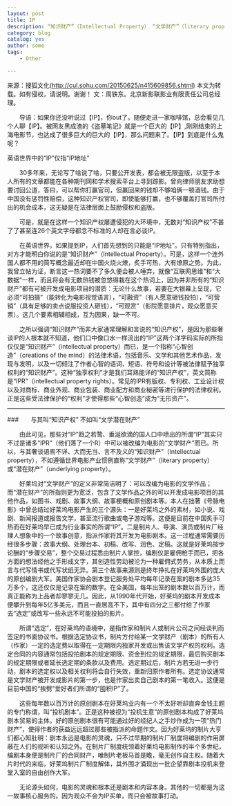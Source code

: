 ```yaml
---
layout: post
title: IP
description: “知识财产”（Intellectual Property） “文学财产”（literary property）或“潜在财产”（underlying property）
category: blog
catalog: yes
author: some
tags:
    - Other

---
```


来源：搜狐文化(http://cul.sohu.com/20150625/n415609856.shtml)
本文为转载。如有侵权，请说明。谢谢！
文：周铁东。北京新影联影业有限责任公司总经理。

　　导语：如果你还没听说过【IP】，你out了。随便走进一家咖啡馆，总会看见几个人聊【IP】。被网友黑成渣的《盗墓笔记》就是一个巨大的【IP】,刚刚结束的上海电影节，也达成了很多巨大的巨大的【IP】，那么问题来了。【IP】到底是什么鬼呢？

英语世界中的“IP”仅指“IP地址”

　　30多年来，无论写了啥说了啥，只要公开发表，都会被无限盗版，以至于本人所有的文章都能在各种期刊网和学术搜索平台上寻到踪影。曾向律师朋友求助想要讨回公道，答曰，可以帮你打赢官司，但赢回来的钱却不够咱俩一顿酒钱。由于中国没有惩罚性赔偿，这种知识产权官司，即使能够打赢，也不够覆盖打官司所付出的机会成本，这无疑是在法律层面上鼓励侵权和盗版。

　　可是，就是在这样一个知识产权屡遭侵犯的大环境中，无数对“知识产权”不甚了了甚至连26个英文字母都念不标准的人却在言必谈IP。

　　在英语世界，如果提到IP，人们首先想到的只能是“IP地址”。只有特别指出，对方才能明白你说的是“知识财产”（Intellectual Property）。可是，这样一个连外国人都不用的简写概念最近却在中国火烧火燎，炙手可热，大有燎原之势。为此，我曾立帖为证，断言这一热词要不了多久便会被人唾弃，就像“互联网思维”和“大数据”一样，而且将会有无数热钱被忽悠得栽在这个热词上，因为并非所有的“知识财产”都有可被开发成电影项目的潜质：无论什么故事，若要在大银幕上呈现，它必须“可拍摄”（能转化为电影视觉语言），“可融资”（有人愿意砸钱投拍），“可营销”（具有足够的卖点说服投资人砸钱），“可观赏”（影院愿意排片，观众愿意买票）。这几个要素相辅相成，互为因果，缺一不可。

　　之所以强调“知识财产”而非大家通常理解和言说的“知识产权”，是因为那些奢谈IP的人根本就不知道，他们口中像口水一样流出的“IP”这两个洋字码实际的所指仅仅是“知识财产”（intellectual property）而已，是一个指称“心智创造”（creations of the mind）的法律术语，包括音乐、文学和其他艺术作品，发现与发明，以及一切倾注了作者心智的语词、短语、符号和设计等被法律赋予独享权利的“知识财产”。这种“独享权利”才是我们耳熟能详的“知识产权”，英文简称是“IPR”（intellectual property rights）。常见的IPR有版权、专利权、工业设计权以及对商标、商业外观、商业包装、商业配方和商业秘密等进行保护的法律权利。正是这些受法律保护的“权利”才使得那些“心智创造”成为“无形资产”。
***
###　　与其叫“知识产权” 不如叫“文学潜在财产”

　　由此可见，那些对“IP”趋之若鹜、垂涎欲滴的国人口中喷出的所谓“IP”其实只不过是诸多“IPR”（他们落了一个R）中可以被改编为电影的“文学财产”而已。所以，与其奢谈语焉不详、大而无当、言不及义的“知识财产”（intellectual property），不如遵循世界电影产业惯例直称“文学财产”（literary property）或“潜在财产”（underlying property）。

　　好莱坞对“文学财产”的定义非常简洁明了：可以改编为电影的文学作品；而“潜在财产”的所指则更为宽泛，包含了文学作品之外的可以开发成电影项目的其他作品，如图书、戏剧、故事大纲、故事梗概和原创剧本等。本人在拙著《号脉电影》中曾总结过好莱坞电影产生的三个源头：一是好莱坞之外的素材，如小说、戏剧、新闻报道或报告文学，甚至流行歌曲或电子游戏等。这便是目前在中国炙手可热而在好莱坞早已成为行业事实的所谓“IP”。二是制片人、导演、演员或制片厂经理人想象中的一个故事创意，指派作家将其开发为电影剧本。这一过程通常需要历经很多步骤：故事大纲、处理台本、初稿、改写、润色、定稿。这就是好莱坞按步论酬的“步骤交易”，整个交易过程悉由制片人掌控，编剧仅是雇佣枪手而已，把各方面的想法经他之手形成文字，其创造性劳动被沦为一种雇佣式劳务，从本质上而言与代写情书或代写状纸无异。第三个故事来源则是终年挣扎在好莱坞外围的庞大的原创编剧大军。美国作家协会剧本登记服务处平均每年记录在案的剧本多达35万多个，这还仅仅是记录在案的数字。在全美国，每年出笼的剧本数以百万计，而真正能称为上品者却寥寥无几。因此，从1990年代开始，好莱坞的剧本开发成本便攀升到每年5亿多美元，而且一直居高不下，其中有四分之三都付给了作家去“选定”或改写一些永远不可能投拍的影片。

　　所谓“选定”，在好莱坞的语境中，是指作家和制片人或制片公司之间经谈判而签定的书面协议书。根据选定协议书，制片方付给某一文学财产（剧本）的所有人（作家）一定的选定费以取得在一定期限内独家开发或出售该文学产权的权利。选定合同的内容通常包括投拍剧本的规定期限、资金到位的规定期限，最后购买剧本的规定期限或者延长选定期的条款以及费用。选定期过后，制片方若无进一步行动，剧本的选定权以及相关权利将会自行失效，重新归原作者所有。选定协议通常是文学财产被开发成影片的第一步，也是作家出卖自己剧本的第一笔收入。这便是目前中国的“挨劈”爱好者们所谓的“囤积IP”了。

　　这些每年数以百万计的原创剧本在好莱坞业内有一个不太好听却直奔金钱主题的专门称谓，叫“投机剧本”。正是这种被视为“投机生意”的原创剧本构成了好莱坞剧本贸易的主体。好的原创剧本很有可能通过好的经纪人之手炒作成为一项“热门财产”，使得作者的获益远远超过那些被指派的命题作文。因为好莱坞的制片大亨们都心知肚明：剧本永远是电影的灵魂，只不过早期的制片厂制度将编剧的作用屏蔽在人们的视听和认知之外。在制片厂制度统领着好莱坞电影制作的半个多世纪，编剧本身便是制片厂的合同财产，唯制片老板马首是瞻，毫无创作自主权。随着大片时代的来临，好莱坞制片厂制度解体，其外围才涌现出一批企望靠剧本投机来登堂入室的自由创作大军。

　　无论源头如何，电影的灵魂和根本还是剧本和内容本身。其他的一切都是为这一故事核心服务的。因为观众不会为IP买单，而只会被故事打动。
